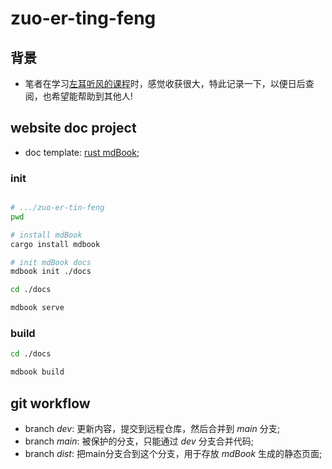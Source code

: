 # zuo-er-ting-feng

## 背景

* 笔者在学习[左耳听风的课程](https://time.geekbang.org/column/intro/100002201?tab=catalo)时，感觉收获很大，特此记录一下，以便日后查阅，也希望能帮助到其他人!

## website doc project

* doc template: [rust mdBook](https://github.com/rust-lang/mdBook);

### init

```sh

# .../zuo-er-tin-feng
pwd

# install mdBook
cargo install mdbook

# init mdBook docs
mdbook init ./docs

cd ./docs

mdbook serve

```

### build

```sh
cd ./docs

mdbook build

```

## git workflow

* branch *dev*: 更新内容，提交到远程仓库，然后合并到 *main* 分支;
* branch *main*: 被保护的分支，只能通过 *dev* 分支合并代码;
* branch *dist*: 把main分支合到这个分支，用于存放 *mdBook* 生成的静态页面;
